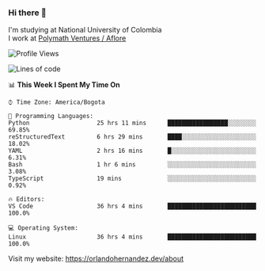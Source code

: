 ### Hi there 👋


<!--**AR4Z/AR4Z** is a ✨ _special_ ✨ repository because its `README.md` (this file) appears on your GitHub profile.

Here are some ideas to get you started:-->
I'm studying at National University of Colombia
<br>
I work at <a href="https://www.aflore.co/">Polymath Ventures / Aflore</a>
<br>

<!--START_SECTION:waka-->
![Profile Views](http://img.shields.io/badge/Profile%20Views-0-blue)

![Lines of code](https://img.shields.io/badge/From%20Hello%20World%20I%27ve%20Written-3.3%20million%20lines%20of%20code-blue)

📊 **This Week I Spent My Time On** 

```text
⌚︎ Time Zone: America/Bogota

💬 Programming Languages: 
Python                   25 hrs 11 mins      █████████████████░░░░░░░░   69.85% 
reStructuredText         6 hrs 29 mins       ████░░░░░░░░░░░░░░░░░░░░░   18.02% 
YAML                     2 hrs 16 mins       █░░░░░░░░░░░░░░░░░░░░░░░░   6.31% 
Bash                     1 hr 6 mins         ░░░░░░░░░░░░░░░░░░░░░░░░░   3.08% 
TypeScript               19 mins             ░░░░░░░░░░░░░░░░░░░░░░░░░   0.92%

🔥 Editors: 
VS Code                  36 hrs 4 mins       █████████████████████████   100.0%

💻 Operating System: 
Linux                    36 hrs 4 mins       █████████████████████████   100.0%

```


<!--END_SECTION:waka-->


Visit my website: https://orlandohernandez.dev/about

